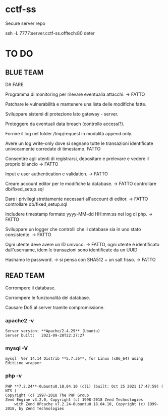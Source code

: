 # cctf-ss
Secure server repo

ssh -L 7777:server.cctf-ss.offtech:80 deter

# TO DO

## BLUE TEAM

DA FARE

Programma di monitoring per rilevare eventualia attacchi. -> FATTO

Patchare le vulnerabilità e mantenere una lista delle modifiche fatte.

Sviluppare sistemi di protezione lato gateway - server.

Proteggere da eventuali data breach (controllo accessi?).

Fornire il log nel folder /tmp/request in modalità append.only.

Avere un log write-only dove si segnano tutte le transazioni identificate univocamente corredate di timestamp. FATTO

Consentire agli utenti di registrarsi, depositare e prelevare e vedere il proprio bilancio -> FATTO

Input e user authentication e validation. -> FATTO

Creare account editor per le modifiche la database. -> FATTO controllare db/fixed_setup.sql

Dare i privilegi strettamente necessari all'account di editor. -> FATTO controllare db/fixed_setup.sql

Includere timestamp formato yyyy-MM-dd HH:mm:ss nei log di php. -> FATTO

Sviluppare un logger che controlli che il database sia in uno stato consistente. -> FATTO

Ogni utente deve avere un ID univoco. -> FATTO, ogni utente è identificato dall'username, idem le transazioni sono identificate da un UUID

Hashamo le password. -> si pensa con SHA512 + un salt fisso. -> FATTO


## READ TEAM

Corrompere il database.

Corrompere le funzionalità del database.

Causare DoS al server tramite compromissione.
### apache2 -v

```
Server version: **Apache/2.4.29** (Ubuntu)
Server built:   2021-09-28T22:27:27
```
### mysql -V

```
mysql  Ver 14.14 Distrib **5.7.36**, for Linux (x86_64) using  EditLine wrapper
```
### php -v

```
PHP **7.2.24**-0ubuntu0.18.04.10 (cli) (built: Oct 25 2021 17:47:59) ( NTS )
Copyright (c) 1997-2018 The PHP Group
Zend Engine v3.2.0, Copyright (c) 1998-2018 Zend Technologies
    with Zend OPcache v7.2.24-0ubuntu0.18.04.10, Copyright (c) 1999-2018, by Zend Technologies
```
